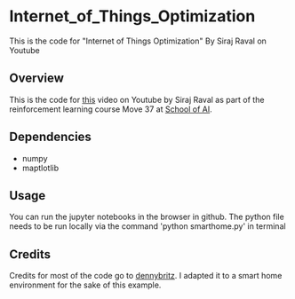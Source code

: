 # Internet_of_Things_Optimization
This is the code for "Internet of Things Optimization" By Siraj Raval on Youtube


## Overview

This is the code for [this](https://youtu.be/kYWw6GBRjVk) video on Youtube by Siraj Raval as part of the reinforcement learning course Move 37 at [School of AI](http://www.theschool.ai). 

## Dependencies

* numpy
* maptlotlib


## Usage

You can run the jupyter notebooks in the browser in github. The python file needs to be run locally via the command 'python smarthome.py' in terminal 

## Credits

Credits for most of the code go to [dennybritz](https://github.com/dennybritz/reinforcement-learning). I adapted it to a smart home environment for the sake of this example. 
